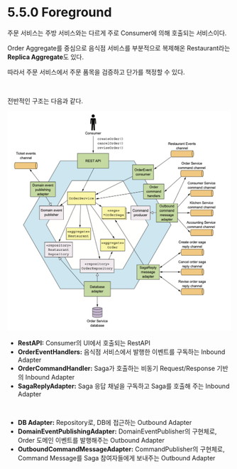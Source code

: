 # 5.5.0 Foreground

주문 서비스는 주방 서비스와는 다르게 주로 Consumer에 의해 호출되는 서비스이다.

Order Aggregate를 중심으로 음식점 서비스를 부분적으로 복제해온 Restaurant라는 **Replica Aggregate**도 있다.

따라서 주문 서비스에서 주문 품목을 검증하고 단가를 책정할 수 있다.

<br>

전반적인 구조는 다음과 같다.

<img src="../../images/image-20211110192429348.png" alt="image-20211110192429348" style="zoom:67%;" />

- **RestAPI:** Consumer의 UI에서 호출되는 RestAPI
- **OrderEventHandlers:** 음식점 서비스에서 발행한 이벤트를 구독하는 Inbound Adapter
- **OrderCommandHandler:** Saga가 호출하는 비동기 Request/Response 기반의 Inbound Adapter
- **SagaReplyAdapter:** Saga 응답 채널을 구독하고 Saga를 호출해 주는 Inbound Adapter

<br>

- **DB Adapter:** Repository로, DB에 접근하는 Outbound Adapter
- **DomainEventPublishingAdapter:** DomainEventPublisher의 구현체로, Order 도메인 이벤트를 발행해주는 Outbound Adapter
- **OutboundCommandMessageAdapter:** CommandPublisher의 구현체로, Command Message를 Saga 참여자들에게 보내주는 Outbound Adapter